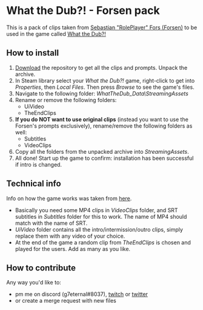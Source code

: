 # What the Dub?! - Forsen pack
This is a pack of clips taken from [Sebastian "RolePlayer" Fors (Forsen)](https://twitch.tv/forsen) to be used in the game called [What the Dub?!](https://store.steampowered.com/app/1495860/What_The_Dub/)

## How to install
1. [Download](https://github.com/g7eternal/wtd-forsen-pack/archive/refs/heads/main.zip) the repository to get all the clips and prompts. Unpack the archive.
2. In Steam library select your *What the Dub?!* game, right-click to get into *Properties*, then *Local Files*. Then press *Browse* to see the game's files.
3. Navigate to the following folder: _WhatTheDub_Data\StreamingAssets_
4. Rename or remove the following folders:
    - UiVideo
    - TheEndClips
5. **If you do NOT want to use original clips** (instead you want to use the Forsen's prompts exclusively), rename/remove the following folders as well:
    - Subtitles
    - VideoClips
6. Copy all the folders from the unpacked archive into _StreamingAssets_.
7. All done! Start up the game to confirm: installation has been successful if intro is changed.

## Technical info
Info on how the game works was taken from [here](https://www.reddit.com/r/RedditAndChill/comments/mtacw3/lets_make_new_what_the_dub_vids_peepopog/).
- Basically you need some MP4 clips in _VideoClips_ folder, and SRT subtitles in _Subtitles_ folder for this to work. The name of MP4 should match with the name of SRT.
- _UiVideo_ folder contains all the intro/intermission/outro clips, simply replace them with any video of your choice.
- At the end of the game a random clip from _TheEndClips_ is chosen and played for the users. Add as many as you like.

## How to contribute
Any way you'd like to:
- pm me on discord (g7eternal#8037), [twitch](https://twitch.tv/g7eternal) or [twitter](https://twitter.com/g7_eternal)
- or create a merge request with new files
